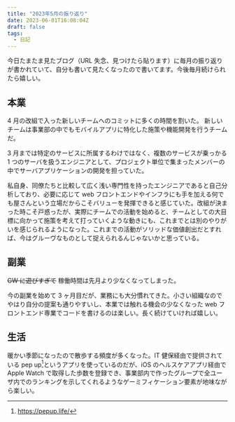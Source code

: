 ```yaml
---
title: "2023年5月の振り返り"
date: 2023-06-01T16:08:04Z
draft: false
tags:
  - 日記
---
```


今日たまたま見たブログ（URL 失念、見つけたら貼ります）に毎月の振り返りが書かれていて、自分も書いて見たくなったので書いてます。今後毎月続けられたら嬉しい。

## 本業

4 月の改組で入った新しいチームへのコミットに多くの時間を割いた。
新しいチームは事業部の中でもモバイルアプリに特化した施策や機能開発を行うチームだ。

3 月までは特定のサービスに所属するわけではなく、複数のサービスが乗っかる 1 つのサーバを扱うエンジニアとして、プロジェクト単位で集まったメンバーの中でサーバアプリケーションの開発を担っていた。

私自身、同僚たちと比較して広く浅い専門性を持ったエンジニアであると自己分析しており、必要に応じて web フロントエンドやインフラにも手を加える何でも屋さんという立場だからこそバリューを発揮できると感じていた。改組が決まった時こそ戸惑ったが、実際にチームでの活動を始めると、チームとしての大目標に向かって施策を考えて打っていくような動きにも、これまでとは別のやりがいを感じられるようになった。これまでの活動がソリッドな価値創出だとすれば、今はグルーヴなものとして捉えられるんじゃないかと思っている。

## 副業

~~GW に遊びすぎて~~ 稼働時間は先月より少なくなってしまった。

今の副業を始めて 3 ヶ月目だが、業務にも大分慣れてきた。小さい組織なのでやはり自分の提案も通りやすいし、本業では触れる機会の少なくなった web フロントエンド専業でコードを書けるのは楽しい。長く続けていければ嬉しい。

## 生活

暖かい季節になったので散歩する頻度が多くなった。IT 健保経由で提供されている pep up[^1]というアプリを使っているのだが、iOS のヘルスケアアプリ経由で Apple Watch で取得した歩数を登録でき、事業部内で作ったグループで全ユーザ内でのランキングを示してくれるようなゲーミフィケーション要素が地味ながら楽しい。

[^1]: https://pepup.life/
